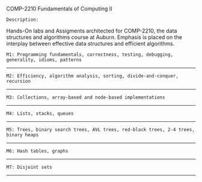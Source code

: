   COMP-2210 Fundamentals of Computing II
   
    Description:

Hands-On labs and Assigments architected for COMP-2210, the data structures and algorithms course at Auburn. Emphasis is placed on the interplay between effective data structures and efficient algorithms.



    M1: Programming fundamentals, correctness, testing, debugging, generality, idioms, patterns

---

    M2: Efficiency, algorithm analysis, sorting, divide-and-conquer, recursion

---

    M3: Collections, array-based and node-based implementations

---

    M4: Lists, stacks, queues

---

    M5: Trees, binary search trees, AVL trees, red-black trees, 2-4 trees, binary heaps

---

    M6: Hash tables, graphs

---

    M7: Disjoint sets

---
